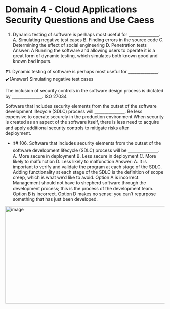 # Domain 4 - Cloud Applications Security Questions and Use Caess

1. Dynamic testing of software is perhaps most useful for _______________.
		A. Simulating negative test cases
		B. Finding errors in the source code
		C. Determining the effect of social engineering
		D. Penetration tests
	Answer: A
	Running the software and allowing users to operate it is a great form of dynamic testing, which simulates both known good and known bad inputs.



❓1. Dynamic testing of software is perhaps most useful for _______________.
✔️[Answer] Simulating negative test cases

 The inclusion of security controls in the software design process is dictated by _______________.
 ISO 27034

 Software that includes security elements from the outset of the software development lifecycle (SDLC) process will _______________.
 Be less expensive to operate securely in the production environment
 When security is created as an aspect of the software itself, there is less need to acquire and apply additional security controls to mitigate risks after  
 deployment.


- ❓# 106. Software that includes security elements from the outset of the software development lifecycle (SDLC) process will be _______________.
		A. More secure in deployment
  		B. Less secure in deployment
  		C. More likely to malfunction
		D. Less likely to malfunction
Answer:
A. It is important to verify and validate the program at each stage of the SDLC.
Adding functionality at each stage of the SDLC is the definition of scope creep, which is what we’d like to avoid. Option A is incorrect.
Management should not have to shepherd software through the development process; this is the process of the development team. Option B is incorrect.
Option D makes no sense: you can’t repurpose something that has just been developed.
<img width="1148" height="307" alt="image" src="https://github.com/user-attachments/assets/db45347c-4c26-4367-801e-176f8e2ab370" />

